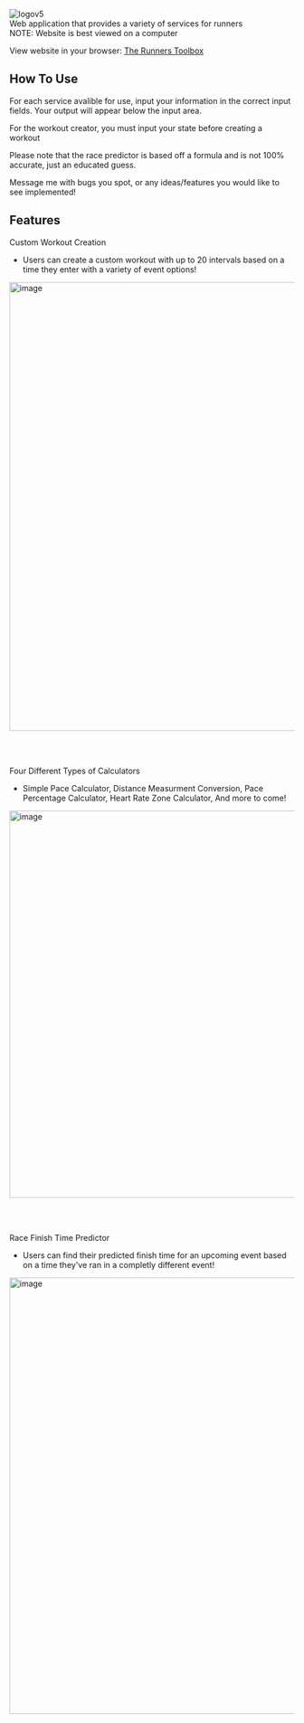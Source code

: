 ![logov5](https://github.com/ben-burie/TheRunnersToolbox/assets/152656785/a2598c51-6389-41a3-bce9-bd733789e684)<br>
Web application that provides a variety of services for runners <br>
NOTE: Website is best viewed on a computer

View website in your browser:
<a href="https://ben-burie.github.io/TheRunnersToolbox/" target="_blank">The Runners Toolbox</a>

<h2>How To Use</h2>
<p>For each service avalible for use, input your information in the correct input fields. Your output will appear below the input area.</p>
<p>For the workout creator, you must input your state before creating a workout</p>
<p>Please note that the race predictor is based off a formula and is not 100% accurate, just an educated guess.</p>
<p>Message me with bugs you spot, or any ideas/features you would like to see implemented!</p>

<h2>Features</h2>
<p>Custom Workout Creation</p>
<ul>
  <li>Users can create a custom workout with up to 20 intervals based on a time they enter with a variety of event options!</li>
</ul>
<img width="794" alt="image" src="https://github.com/ben-burie/TheRunnersToolbox/assets/152656785/60bc4faf-669e-4088-82cd-cd7062247a1e">

<br><br>

<p>Four Different Types of Calculators</p>
<ul>
  <li>Simple Pace Calculator, Distance Measurment Conversion, Pace Percentage Calculator, Heart Rate Zone Calculator, And more to come!</li>
</ul>
<img width="685" alt="image" src="https://github.com/ben-burie/TheRunnersToolbox/assets/152656785/2a9fdabf-212c-47ea-999f-9514ed08543a">

<br><br>

<p>Race Finish Time Predictor</p>
<ul>
  <li>Users can find their predicted finish time for an upcoming event based on a time they've ran in a completly different event!</li>
</ul>
<img width="772" alt="image" src="https://github.com/ben-burie/TheRunnersToolbox/assets/152656785/3cd31480-febb-49f7-8b5a-b78e61d62b7e">
